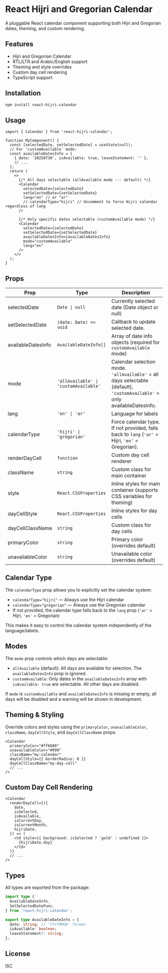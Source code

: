 # React Hijri and Gregorian Calendar

A pluggable React calendar component supporting both Hijri and Gregorian dates, theming, and custom rendering.

## Features

- Hijri and Gregorian Calendar
- RTL/LTR and Arabic/English support
- Theming and style overrides
- Custom day cell rendering
- TypeScript support

## Installation

```bash
npm install react-hijri-calendar
```

## Usage

```tsx
import { Calendar } from 'react-hijri-calendar';

function MyComponent() {
  const [selectedDate, setSelectedDate] = useState(null);
  // For 'customAvailable' mode:
  const availableDatesInfo = [
    { date: '20250730', isAvailable: true, leaveStatement: '' },
    // ...
  ];
  return (
    <>
      {/* All days selectable (allAvailable mode --- default) */}
      <Calendar
        selectedDate={selectedDate}
        setSelectedDate={setSelectedDate}
        lang="en" // or "ar"
        // calendarType="hijri" // Uncomment to force Hijri calendar regardless of lang
      />

      {/* Only specific dates selectable (customAvailable mode) */}
      <Calendar
        selectedDate={selectedDate}
        setSelectedDate={setSelectedDate}
        availableDatesInfo={availableDatesInfo}
        mode="customAvailable"
        lang="en"
      />
    </>
  );
}
```

## Props

| Prop               | Type                                  | Description                                                                                                               |
| ------------------ | ------------------------------------- | ------------------------------------------------------------------------------------------------------------------------- |
| selectedDate       | `Date \| null`                        | Currently selected date (Date object or null)                                                                             |
| setSelectedDate    | `(date: Date) => void`                | Callback to update selected date.                                                                                         |
| availableDatesInfo | `AvailableDateInfo[]`                 | Array of date info objects (required for `customAvailable` mode)                                                          |
| mode               | `'allAvailable' \| 'customAvailable'` | Calendar selection mode. `'allAvailable'` = all days selectable (default), `'customAvailable'` = only availableDatesInfo. |
| lang               | `'en' \| 'ar'`                        | Language for labels                                                                                                       |
| calendarType       | `'hijri' \| 'gregorian'`              | Force calendar type. If not provided, falls back to `lang` (`'ar'` = Hijri, `'en'` = Gregorian).                          |
| renderDayCell      | `function`                            | Custom day cell renderer                                                                                                  |
| className          | `string`                              | Custom class for main container                                                                                           |
| style              | `React.CSSProperties`                 | Inline styles for main container (supports CSS variables for theming)                                                     |
| dayCellStyle       | `React.CSSProperties`                 | Inline styles for day cells                                                                                               |
| dayCellClassName   | `string`                              | Custom class for day cells                                                                                                |
| primaryColor       | `string`                              | Primary color (overrides default)                                                                                         |
| unavailableColor   | `string`                              | Unavailable color (overrides default)                                                                                     |

## Calendar Type

The `calendarType` prop allows you to explicitly set the calendar system:

- `calendarType="hijri"` — Always use the Hijri calendar
- `calendarType="gregorian"` — Always use the Gregorian calendar
- If not provided, the calendar type falls back to the `lang` prop (`'ar'` = Hijri, `'en'` = Gregorian)

This makes it easy to control the calendar system independently of the language/labels.

## Modes

The `mode` prop controls which days are selectable:

- `allAvailable` (default): All days are available for selection. The `availableDatesInfo` prop is ignored.
- `customAvailable`: Only dates in the `availableDatesInfo` array with `isAvailable: true` are selectable. All other days are disabled.

If `mode` is `customAvailable` and `availableDatesInfo` is missing or empty, all days will be disabled and a warning will be shown in development.

## Theming & Styling

Override colors and styles using the `primaryColor`, `unavailableColor`, `className`, `dayCellStyle`, and `dayCellClassName` props:

```tsx
<Calendar
  primaryColor="#ff6600"
  unavailableColor="#999"
  className="my-calendar"
  dayCellStyle={{ borderRadius: 8 }}
  dayCellClassName="my-day-cell"
  // ...
/>
```

## Custom Day Cell Rendering

```tsx
<Calendar
  renderDayCell={({
    date,
    isSelected,
    isAvailable,
    isCurrentDay,
    isCurrentMonth,
    hijriDate,
  }) => (
    <td style={{ background: isSelected ? 'gold' : undefined }}>
      {hijriDate.day}
    </td>
  )}
  // ...
/>
```

## Types

All types are exported from the package:

```ts
import type {
  AvailableDateInfo,
  SetSelectedDateFunc,
} from 'react-hijri-calendar';

export type AvailableDateInfo = {
  date: string; // 'YYYYMMDD' format
  isAvailable: boolean;
  leaveStatement?: string;
};
```

## License

ISC
